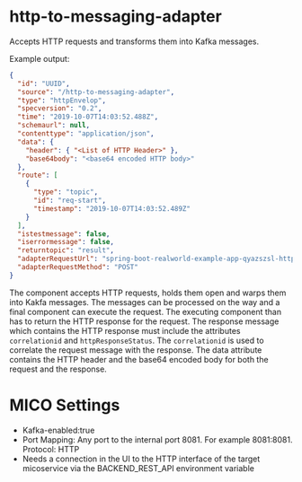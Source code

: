 # http-to-messaging-adapter
Accepts HTTP requests and transforms them into Kafka messages.

Example output:
```JSON
{
  "id": "UUID",
  "source": "/http-to-messaging-adapter",
  "type": "httpEnvelop",
  "specversion": "0.2",
  "time": "2019-10-07T14:03:52.488Z",
  "schemaurl": null,
  "contenttype": "application/json",
  "data": {
    "header": { "<List of HTTP Header>" },
    "base64body": "<base64 encoded HTTP body>"
  },
  "route": [
    {
      "type": "topic",
      "id": "req-start",
      "timestamp": "2019-10-07T14:03:52.489Z"
    }
  ],
  "istestmessage": false,
  "iserrormessage": false,
  "returntopic": "result",
  "adapterRequestUrl": "spring-boot-realworld-example-app-qyazszsl-httpbackend.mico-workspace.svc.cluster.local:80/",
  "adapterRequestMethod": "POST"
}
```
The component accepts HTTP requests, holds them open and warps them into Kakfa messages. The messages can be processed on the way and a final component can execute the request. The executing component than has to return the HTTP response for the request. The response message which contains the HTTP response must include the attributes `correlationid` and `httpResponseStatus`. The `correlationid` is used to correlate the request message with the response. The data attribute contains the HTTP header and the base64 encoded body for both the request and the response.

# MICO Settings
- Kafka-enabled:true
- Port Mapping: Any port to the internal port 8081. For example 8081:8081. Protocol: HTTP
- Needs a connection in the UI to the HTTP interface of the target micoservice via the BACKEND_REST_API environment variable
